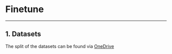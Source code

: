 # Finetune
---

## 1. Datasets
The split of the datasets can be found via [OneDrive](https://hkustconnect-my.sharepoint.com/personal/jzhuangad_connect_ust_hk/_layouts/15/onedrive.aspx?id=%2Fpersonal%2Fjzhuangad%5Fconnect%5Fust%5Fhk%2FDocuments%2F90%5FShare%2F240923%5FGL%2DMAE%2Fdataset%5Fsplits&ga=1)